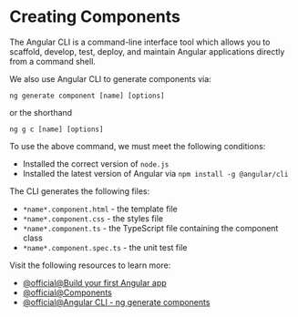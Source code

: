 # Creating Components

The Angular CLI is a command-line interface tool which allows you to scaffold, develop, test, deploy, and maintain
Angular applications directly from a command shell.

We also use Angular CLI to generate components via: 

```shell
ng generate component [name] [options]
```

or the shorthand

```shell
ng g c [name] [options]
```

To use the above command, we must meet the following conditions:
- Installed the correct version of `node.js`
- Installed the latest version of Angular via `npm install -g @angular/cli`

The CLI generates the following files: 
- `*name*.component.html` - the template file
- `*name*.component.css` - the styles file
- `*name*.component.ts` - the TypeScript file containing the component class
- `*name*.component.spec.ts` - the unit test file

Visit the following resources to learn more:

- [@official@Build your first Angular app](https://angular.dev/tutorials/first-app)
- [@official@Components](https://angular.dev/essentials/components)
- [@official@Angular CLI - ng generate components](https://angular.dev/guide/components)
